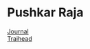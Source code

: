 # Pushkar Raja

[Journal](https://pushkarrajamirketa.github.io/journal.html)<br>
[Traihead](https://trailblazer.me/id/pushkarraaja) <br>
